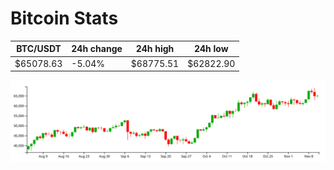 # Bitcoin Stats

BTC/USDT|24h change|24h high|24h low|
|---|---|---|---|
|$65078.63|-5.04%|$68775.51|$62822.90|

<img src="./chart.svg">
